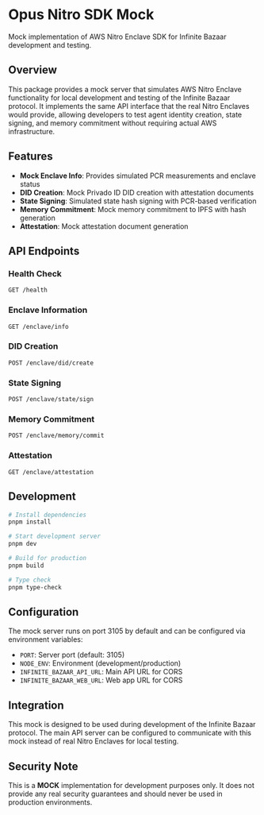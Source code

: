 # Opus Nitro SDK Mock

Mock implementation of AWS Nitro Enclave SDK for Infinite Bazaar development and testing.

## Overview

This package provides a mock server that simulates AWS Nitro Enclave functionality for local development and testing of the Infinite Bazaar protocol. It implements the same API interface that the real Nitro Enclaves would provide, allowing developers to test agent identity creation, state signing, and memory commitment without requiring actual AWS infrastructure.

## Features

- **Mock Enclave Info**: Provides simulated PCR measurements and enclave status
- **DID Creation**: Mock Privado ID DID creation with attestation documents
- **State Signing**: Simulated state hash signing with PCR-based verification
- **Memory Commitment**: Mock memory commitment to IPFS with hash generation
- **Attestation**: Mock attestation document generation

## API Endpoints

### Health Check
```
GET /health
```

### Enclave Information
```
GET /enclave/info
```

### DID Creation
```
POST /enclave/did/create
```

### State Signing
```
POST /enclave/state/sign
```

### Memory Commitment
```
POST /enclave/memory/commit
```

### Attestation
```
GET /enclave/attestation
```

## Development

```bash
# Install dependencies
pnpm install

# Start development server
pnpm dev

# Build for production
pnpm build

# Type check
pnpm type-check
```

## Configuration

The mock server runs on port 3105 by default and can be configured via environment variables:

- `PORT`: Server port (default: 3105)
- `NODE_ENV`: Environment (development/production)
- `INFINITE_BAZAAR_API_URL`: Main API URL for CORS
- `INFINITE_BAZAAR_WEB_URL`: Web app URL for CORS

## Integration

This mock is designed to be used during development of the Infinite Bazaar protocol. The main API server can be configured to communicate with this mock instead of real Nitro Enclaves for local testing.

## Security Note

This is a **MOCK** implementation for development purposes only. It does not provide any real security guarantees and should never be used in production environments. 